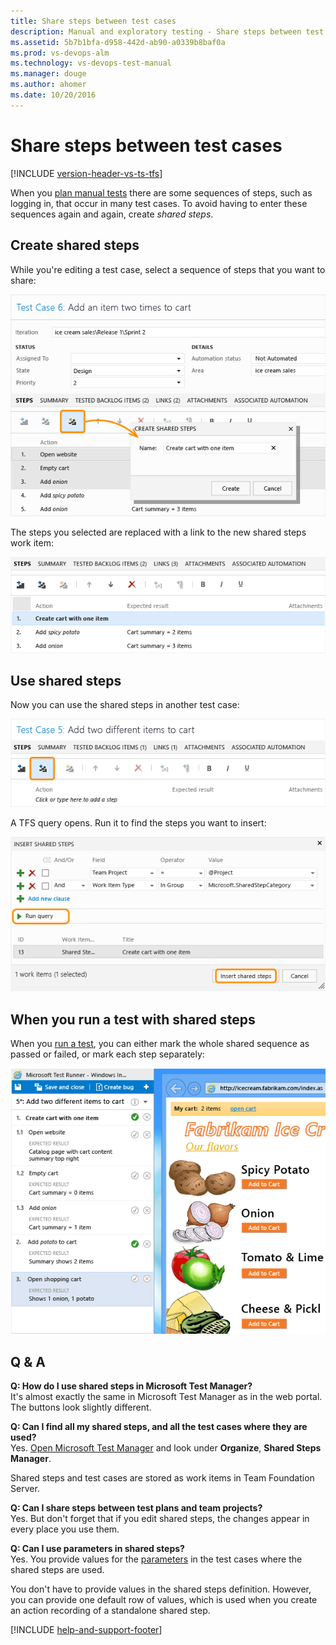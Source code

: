 ```yaml
---
title: Share steps between test cases
description: Manual and exploratory testing - Share steps between test cases
ms.assetid: 5b7b1bfa-d958-442d-ab90-a0339b8baf0a
ms.prod: vs-devops-alm
ms.technology: vs-devops-test-manual
ms.manager: douge
ms.author: ahomer
ms.date: 10/20/2016
---
```


# Share steps between test cases

[!INCLUDE [version-header-vs-ts-tfs](../../_shared/version-header-vs-ts-tfs.md)] 

When you [plan manual tests](../getting-started/create-a-test-plan.md) there are some sequences of steps, such as logging in, that occur in many test cases. To avoid having to enter these sequences again and again, create *shared steps*.  
  
## Create shared steps 
 
While you're editing a test case, select a sequence of steps that you want to share:  
  
![Create shared steps](_img/share-steps-between-test-cases/almt_ws31createsharedsteps.png)  
  
The steps you selected are replaced with a link to the new shared steps work item:  
  
![Resulting test case with a shared step.](_img/share-steps-between-test-cases/almt_ws34createsharedresult.png)  
  
## Use shared steps  

Now you can use the shared steps in another test case:  
  
![Use shared steps in test cases.](_img/share-steps-between-test-cases/almt_ws32usesharedsteps.png)  
  
A TFS query opens. Run it to find the steps you want to insert:  
  
![Run the query to find shared steps](_img/share-steps-between-test-cases/almt_ws33sharedstepquery.png)  
  
## When you run a test with shared steps  

When you [run a test](../getting-started/run-manual-tests.md), you can either mark the whole shared sequence as passed or failed, or mark each step separately:  
  
![Shared steps in Test Runner.](_img/share-steps-between-test-cases/almt_ws33runsharedsteps.png)  
  
## Q &amp; A

**Q: How do I use shared steps in Microsoft Test Manager?**  
It's almost exactly the same in Microsoft Test Manager as in the web portal. The buttons look slightly different.  
  
**Q: Can I find all my shared steps, and all the test cases where they are used?**  
Yes. [Open Microsoft Test Manager](connect-microsoft-test-manager-to-your-team-project-and-test-plan.md) and look under **Organize**, **Shared Steps Manager**.  
  
Shared steps and test cases are stored as work items in Team Foundation Server.  
  
**Q: Can I share steps between test plans and team projects?**  
Yes. But don't forget that if you edit shared steps, the changes appear in every place you use them.  
  
**Q: Can I use parameters in shared steps?**  
Yes. You provide values for the [parameters](../repeat-test-with-different-data.md) in the test cases where the shared steps are used.  
  
You don't have to provide values in the shared steps definition. However, you can provide one default row of values, which is used when you create an action recording of a standalone shared step.

[!INCLUDE [help-and-support-footer](../../_shared/help-and-support-footer.md)] 
